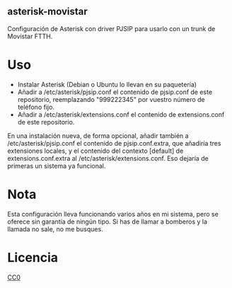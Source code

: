 asterisk-movistar
-----------------

Configuración de Asterisk con driver PJSIP para usarlo con un trunk de Movistar FTTH.

# Uso

 * Instalar Asterisk (Debian o Ubuntu lo llevan en su paquetería)
 * Añadir a /etc/asterisk/pjsip.conf el contenido de pjsip.conf de este repositorio, reemplazando "999222345" por vuestro número de teléfono fijo.
 * Añadir a /etc/asterisk/extensions.conf el contenido de extensions.conf de este repositorio.

En una instalación nueva, de forma opcional, añadir también a /etc/asterisk/pjsip.conf el contenido de pjsip.conf.extra, que añadiría tres extensiones locales, y el contenido del contexto [default] de extensions.conf.extra al /etc/asterisk/extensions.conf. Eso dejaría de primeras un sistema ya funcional.

# Nota
Esta configuración lleva funcionando varios años en mi sistema, pero se oferece sin garantía de ningún tipo. Si has de llamar a bomberos y la llamada no sale, no me busques.

# Licencia
[CC0](https://creativecommons.org/publicdomain/zero/1.0/)
